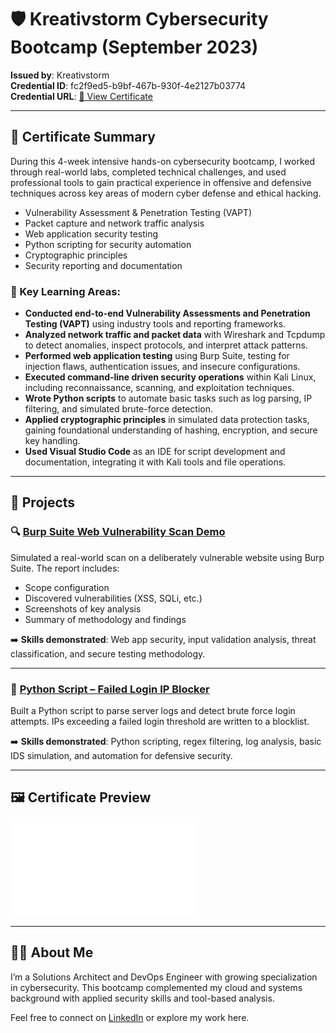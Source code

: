# 🛡️ Kreativstorm Cybersecurity Bootcamp (September 2023)

**Issued by**: Kreativstorm  
**Credential ID**: fc2f9ed5-b9bf-467b-930f-4e2127b03774  
**Credential URL**: [🔗 View Certificate](https://credsverse.com/credentials/fc2f9ed5-b9bf-467b-930f-4e2127b03774)

---

## 📜 Certificate Summary

During this 4-week intensive hands-on cybersecurity bootcamp, I worked through real-world labs, completed technical challenges, and used professional tools to gain practical experience in offensive and defensive techniques across key areas of modern cyber defense and ethical hacking.

- Vulnerability Assessment & Penetration Testing (VAPT)
- Packet capture and network traffic analysis
- Web application security testing
- Python scripting for security automation
- Cryptographic principles
- Security reporting and documentation

### 🔑 Key Learning Areas:
- **Conducted end-to-end Vulnerability Assessments and Penetration Testing (VAPT)** using industry tools and reporting frameworks.
- **Analyzed network traffic and packet data** with Wireshark and Tcpdump to detect anomalies, inspect protocols, and interpret attack patterns.
- **Performed web application testing** using Burp Suite, testing for injection flaws, authentication issues, and insecure configurations.
- **Executed command-line driven security operations** within Kali Linux, including reconnaissance, scanning, and exploitation techniques.
- **Wrote Python scripts** to automate basic tasks such as log parsing, IP filtering, and simulated brute-force detection.
- **Applied cryptographic principles** in simulated data protection tasks, gaining foundational understanding of hashing, encryption, and secure key handling.
- **Used Visual Studio Code** as an IDE for script development and documentation, integrating it with Kali tools and file operations.

---

## 📂 Projects

### 🔍 [Burp Suite Web Vulnerability Scan Demo](./burp-suite-scan/burp_scan_report.md)
Simulated a real-world scan on a deliberately vulnerable website using Burp Suite. The report includes:
- Scope configuration
- Discovered vulnerabilities (XSS, SQLi, etc.)
- Screenshots of key analysis
- Summary of methodology and findings

➡️ **Skills demonstrated**: Web app security, input validation analysis, threat classification, and secure testing methodology.

---

### 🐍 [Python Script – Failed Login IP Blocker](./python-ip-blocker/README.md)
Built a Python script to parse server logs and detect brute force login attempts. IPs exceeding a failed login threshold are written to a blocklist.

➡️ **Skills demonstrated**: Python scripting, regex filtering, log analysis, basic IDS simulation, and automation for defensive security.

---

## 🖼️ Certificate Preview

![Certificate](Mohamed_Koroma_Cybersecurity_Certificate.pdf)

---

## 👨‍💻 About Me

I’m a Solutions Architect and DevOps Engineer with growing specialization in cybersecurity. This bootcamp complemented my cloud and systems background with applied security skills and tool-based analysis.

Feel free to connect on [LinkedIn](https://www.linkedin.com/in/mohamed-koroma-0605a2b/) or explore my work here.
